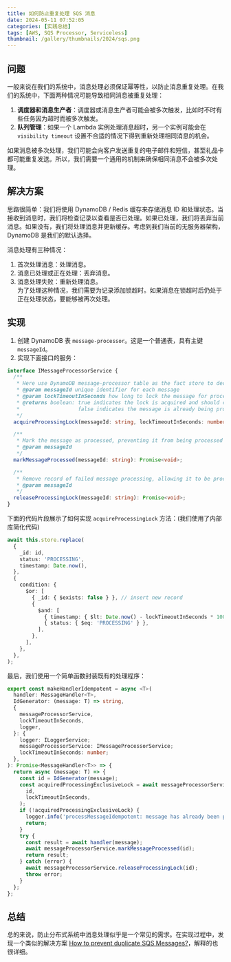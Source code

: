 ```yaml
---
title: 如何防止重复处理 SQS 消息
date: 2024-05-11 07:52:05
categories: [实践总结]
tags: [AWS, SQS Processor, Serviceless]
thumbnail: /gallery/thumbnails/2024/sqs.png
---
```


## 问题

一般来说在我们的系统中，消息处理必须保证幂等性，以防止消息重复处理。在我们的系统中，下面两种情况可能导致相同消息被重复处理：
1. **调度器和消息生产者**：调度器或消息生产者可能会被多次触发，比如时不时有些任务因为超时而被多次触发。
2. **队列管理**：如果一个 Lambda 实例处理消息超时，另一个实例可能会在 `visibility timeout` 设置不合适的情况下得到重新处理相同消息的机会。

如果消息被多次处理，我们可能会向客户发送重复的电子邮件和短信，甚至礼品卡都可能重复发送。所以，我们需要一个通用的机制来确保相同消息不会被多次处理。

<!-- more -->

## 解决方案
思路很简单：我们将使用 DynamoDB / Redis 缓存来存储消息 ID 和处理状态。当接收到消息时，我们将检查记录以查看是否已处理。如果已处理，我们将丢弃当前消息。如果没有，我们将处理消息并更新缓存。考虑到我们当前的无服务器架构，DynamoDB 是我们的默认选择。

消息处理有三种情况：
1. 首次处理消息：处理消息。
2. 消息已处理或正在处理：丢弃消息。
3. 消息处理失败：重新处理消息。  
   为了处理这种情况，我们需要为记录添加锁超时。如果消息在锁超时后仍处于正在处理状态，要能够被再次处理。

## 实现

1. 创建 DynamoDB 表 `message-processor`。这是一个普通表，具有主键 `messageId`。
2. 实现下面接口的服务：
```typescript
interface IMessageProcessorService {
  /**
   * Here use DynamoDB message-processor table as the fact store to decide if a message has been seen before
   * @param messageId unique identifier for each message
   * @param lockTimeoutInSeconds how long to lock the message for processing. It gives another chance to reprocess the message if it fails.
   * @returns boolean: true indicates the lock is acquired and should continue the processing.
   *                   false indicates the message is already being processed or being processed by another instance.
   */
  acquireProcessingLock(messageId: string, lockTimeoutInSeconds: number): Promise<boolean>;

  /**
   * Mark the message as processed, preventing it from being processed again
   * @param messageId
   */
  markMessageProcessed(messageId: string): Promise<void>;

  /**
   * Remove record of failed message processing, allowing it to be processed again
   * @param messageId
   */
  releaseProcessingLock(messageId: string): Promise<void>;
}
```
下面的代码片段展示了如何实现 `acquireProcessingLock` 方法：(我们使用了内部库简化代码)

```typescript
await this.store.replace(
  {
    _id: id,
    status: 'PROCESSING',
    timestamp: Date.now(),
  },
  {
    condition: {
      $or: [
        { _id: { $exists: false } }, // insert new record
        {
          $and: [
            { timestamp: { $lt: Date.now() - lockTimeoutInSeconds * 1000 } },
            { status: { $eq: 'PROCESSING' } },
          ],
        },
      ],
    },
  },
);
```

最后，我们使用一个简单函数封装既有的处理程序：
```typescript
export const makeHandlerIdempotent = async <T>(
  handler: MessageHandler<T>,
  IdGenerator: (message: T) => string,
  {
    messageProcessorService,
    lockTimeoutInSeconds,
    logger,
  }: {
    logger: ILoggerService;
    messageProcessorService: IMessageProcessorService;
    lockTimeoutInSeconds: number;
  },
): Promise<MessageHandler<T>> => {
  return async (message: T) => {
    const id = IdGenerator(message);
    const acquiredProcessingExclusiveLock = await messageProcessorService.acquireProcessingLock(
      id,
      lockTimeoutInSeconds,
    );
    if (!acquiredProcessingExclusiveLock) {
      logger.info('processMessageIdempotent: message has already been processed', { message });
      return;
    }
    try {
      const result = await handler(message);
      await messageProcessorService.markMessageProcessed(id);
      return result;
    } catch (error) {
      await messageProcessorService.releaseProcessingLock(id);
      throw error;
    }
  };
};
```

## 总结
总的来说，防止分布式系统中消息处理似乎是一个常见的需求。在实现过程中，发现一个类似的解决方案 [How to prevent duplicate SQS Messages?](https://stackoverflow.com/questions/23260024/how-to-prevent-duplicate-sqs-messages)，解释的也很详细。